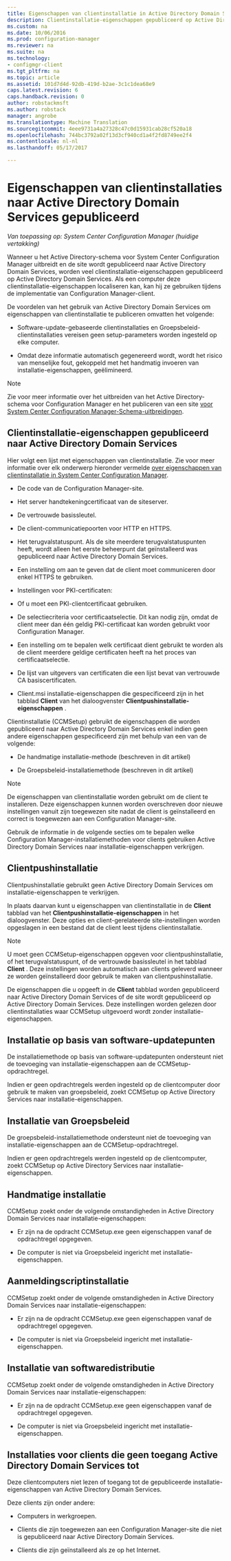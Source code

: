 ```yaml
---
title: Eigenschappen van clientinstallatie in Active Directory Domain Services | Microsoft-documenten
description: Clientinstallatie-eigenschappen gepubliceerd op Active Directory Domain Services in System Center Configuration Manager gebruiken.
ms.custom: na
ms.date: 10/06/2016
ms.prod: configuration-manager
ms.reviewer: na
ms.suite: na
ms.technology:
- configmgr-client
ms.tgt_pltfrm: na
ms.topic: article
ms.assetid: 101d7d4d-92db-419d-b2ae-3c1c1dea68e9
caps.latest.revision: 6
caps.handback.revision: 0
author: robstackmsft
ms.author: robstack
manager: angrobe
ms.translationtype: Machine Translation
ms.sourcegitcommit: 4eee9731a4a27328c47c0d15931cab28cf520a18
ms.openlocfilehash: 744bc3792a02f13d3cf940cd1a4f2fd8749ee2f4
ms.contentlocale: nl-nl
ms.lasthandoff: 05/17/2017

---
```

# <a name="about-client-installation-properties-published-to-active-directory-domain-services"></a>Eigenschappen van clientinstallaties naar Active Directory Domain Services gepubliceerd

*Van toepassing op: System Center Configuration Manager (huidige vertakking)*

Wanneer u het Active Directory-schema voor System Center Configuration Manager uitbreidt en de site wordt gepubliceerd naar Active Directory Domain Services, worden veel clientinstallatie-eigenschappen gepubliceerd op Active Directory Domain Services. Als een computer deze clientinstallatie-eigenschappen localiseren kan, kan hij ze gebruiken tijdens de implementatie van Configuration Manager-client.  

 De voordelen van het gebruik van Active Directory Domain Services om eigenschappen van clientinstallatie te publiceren omvatten het volgende:  

-   Software-update-gebaseerde clientinstallaties en Groepsbeleid-clientinstallaties vereisen geen setup-parameters worden ingesteld op elke computer.  

-   Omdat deze informatie automatisch gegenereerd wordt, wordt het risico van menselijke fout, gekoppeld met het handmatig invoeren van installatie-eigenschappen, geëlimineerd.  

> [!NOTE]  
>  Zie voor meer informatie over het uitbreiden van het Active Directory-schema voor Configuration Manager en het publiceren van een site [voor System Center Configuration Manager-Schema-uitbreidingen](../../plan-design/network/schema-extensions.md).  

## <a name="client-installation-properties-published-to-active-directory-domain-services"></a>Clientinstallatie-eigenschappen gepubliceerd naar Active Directory Domain Services  
Hier volgt een lijst met eigenschappen van clientinstallatie. Zie voor meer informatie over elk onderwerp hieronder vermelde [over eigenschappen van clientinstallatie in System Center Configuration Manager](../../../core/clients/deploy/about-client-installation-properties.md).  

-   De code van de Configuration Manager-site.  

-   Het server handtekeningcertificaat van de siteserver.  

-   De vertrouwde basissleutel.  

-   De client-communicatiepoorten voor HTTP en HTTPS.  

-   Het terugvalstatuspunt. Als de site meerdere terugvalstatuspunten heeft, wordt alleen het eerste beheerpunt dat geïnstalleerd was gepubliceerd naar Active Directory Domain Services.  

-   Een instelling om aan te geven dat de client moet communiceren door enkel HTTPS te gebruiken.  

-   Instellingen voor PKI-certificaten:  

   -   Of u moet een PKI-clientcertificaat gebruiken.  

   -   De selectiecriteria voor certificaatselectie. Dit kan nodig zijn, omdat de client meer dan één geldig PKI-certificaat kan worden gebruikt voor Configuration Manager.  

   -   Een instelling om te bepalen welk certificaat dient gebruikt te worden als de client meerdere geldige certificaten heeft na het proces van certificaatselectie.  

   -   De lijst van uitgevers van certificaten die een lijst bevat van vertrouwde CA basiscertificaten.  

-   Client.msi installatie-eigenschappen die gespecificeerd zijn in het tabblad **Client** van het dialoogvenster **Clientpushinstallatie-eigenschappen** .

Clientinstallatie (CCMSetup) gebruikt de eigenschappen die worden gepubliceerd naar Active Directory Domain Services enkel indien geen andere eigenschappen gespecificeerd zijn met behulp van een van de volgende:  

-   De handmatige installatie-methode (beschreven in dit artikel)

-   De Groepsbeleid-installatiemethode (beschreven in dit artikel)

> [!NOTE]  
>  De eigenschappen van clientinstallatie worden gebruikt om de client te installeren. Deze eigenschappen kunnen worden overschreven door nieuwe instellingen vanuit zijn toegewezen site nadat de client is geïnstalleerd en correct is toegewezen aan een Configuration Manager-site.  

 Gebruik de informatie in de volgende secties om te bepalen welke Configuration Manager-installatiemethoden voor clients gebruiken Active Directory Domain Services naar installatie-eigenschappen verkrijgen.  

## <a name="client-push-installation"></a>Clientpushinstallatie  
 Clientpushinstallatie gebruikt geen Active Directory Domain Services om installatie-eigenschappen te verkrijgen.  

 In plaats daarvan kunt u eigenschappen van clientinstallatie in de **Client** tabblad van het **Clientpushinstallatie-eigenschappen** in het dialoogvenster. Deze opties en client-gerelateerde site-instellingen worden opgeslagen in een bestand dat de client leest tijdens clientinstallatie.  

> [!NOTE]  
>  U moet geen CCMSetup-eigenschappen opgeven voor clientpushinstallatie, of het terugvalstatuspunt, of de vertrouwde basissleutel in het tabblad **Client** . Deze instellingen worden automatisch aan clients geleverd wanneer ze worden geïnstalleerd door gebruik te maken van clientpushinstallatie.  

 De eigenschappen die u opgeeft in de **Client** tabblad worden gepubliceerd naar Active Directory Domain Services of de site wordt gepubliceerd op Active Directory Domain Services. Deze instellingen worden gelezen door clientinstallaties waar CCMSetup uitgevoerd wordt zonder installatie-eigenschappen.  

## <a name="software-update-point-based-installation"></a>Installatie op basis van software-updatepunten  
 De installatiemethode op basis van software-updatepunten ondersteunt niet de toevoeging van installatie-eigenschappen aan de CCMSetup-opdrachtregel.  

 Indien er geen opdrachtregels werden ingesteld op de clientcomputer door gebruik te maken van groepsbeleid, zoekt CCMSetup op Active Directory Services naar installatie-eigenschappen.  

## <a name="group-policy-installation"></a>Installatie van Groepsbeleid  
 De groepsbeleid-installatiemethode ondersteunt niet de toevoeging van installatie-eigenschappen aan de CCMSetup-opdrachtregel.  

 Indien er geen opdrachtregels werden ingesteld op de clientcomputer, zoekt CCMSetup op Active Directory Services naar installatie-eigenschappen.  

## <a name="manual-installation"></a>Handmatige installatie  
 CCMSetup zoekt onder de volgende omstandigheden in Active Directory Domain Services naar installatie-eigenschappen:  

-   Er zijn na de opdracht CCMSetup.exe geen eigenschappen vanaf de opdrachtregel opgegeven.  

-   De computer is niet via Groepsbeleid ingericht met installatie-eigenschappen.  

## <a name="logon-script-installation"></a>Aanmeldingscriptinstallatie  
 CCMSetup zoekt onder de volgende omstandigheden in Active Directory Domain Services naar installatie-eigenschappen:  

-   Er zijn na de opdracht CCMSetup.exe geen eigenschappen vanaf de opdrachtregel opgegeven.  

-   De computer is niet via Groepsbeleid ingericht met installatie-eigenschappen.  

## <a name="software-distribution-installation"></a>Installatie van softwaredistributie  
 CCMSetup zoekt onder de volgende omstandigheden in Active Directory Domain Services naar installatie-eigenschappen:  

-   Er zijn na de opdracht CCMSetup.exe geen eigenschappen vanaf de opdrachtregel opgegeven.  

-   De computer is niet via Groepsbeleid ingericht met installatie-eigenschappen.  

## <a name="installations-for-clients-that-cannot-access-active-directory-domain-services"></a>Installaties voor clients die geen toegang Active Directory Domain Services tot  
Deze clientcomputers niet lezen of toegang tot de gepubliceerde installatie-eigenschappen van Active Directory Domain Services.

 Deze clients zijn onder andere:  

-   Computers in werkgroepen.  

-   Clients die zijn toegewezen aan een Configuration Manager-site die niet is gepubliceerd naar Active Directory Domain Services.  

-   Clients die zijn geïnstalleerd als ze op het Internet.  


